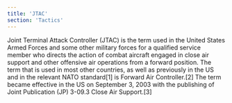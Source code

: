 ```yaml
---
title: 'JTAC'
section: 'Tactics'
---
```


Joint Terminal Attack Controller (JTAC) is the term used in the United States Armed Forces and some other military forces for a qualified service member who directs the action of combat aircraft engaged in close air support and other offensive air operations from a forward position. The term that is used in most other countries, as well as previously in the US and in the relevant NATO standard[1] is Forward Air Controller.[2] The term became effective in the US on September 3, 2003 with the publishing of Joint Publication (JP) 3-09.3 Close Air Support.[3]